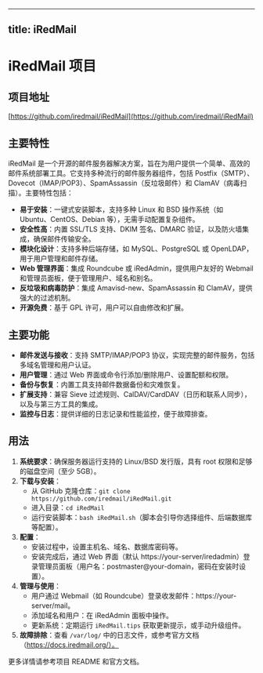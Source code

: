 
---
title: iRedMail
---

# iRedMail 项目

## 项目地址
[https://github.com/iredmail/iRedMail](https://github.com/iredmail/iRedMail)

## 主要特性
iRedMail 是一个开源的邮件服务器解决方案，旨在为用户提供一个简单、高效的邮件系统部署工具。它支持多种流行的邮件服务器组件，包括 Postfix（SMTP）、Dovecot（IMAP/POP3）、SpamAssassin（反垃圾邮件）和 ClamAV（病毒扫描）。主要特性包括：
- **易于安装**：一键式安装脚本，支持多种 Linux 和 BSD 操作系统（如 Ubuntu、CentOS、Debian 等），无需手动配置复杂组件。
- **安全性高**：内置 SSL/TLS 支持、DKIM 签名、DMARC 验证，以及防火墙集成，确保邮件传输安全。
- **模块化设计**：支持多种后端存储，如 MySQL、PostgreSQL 或 OpenLDAP，用于用户管理和邮件存储。
- **Web 管理界面**：集成 Roundcube 或 iRedAdmin，提供用户友好的 Webmail 和管理员面板，便于管理用户、域名和别名。
- **反垃圾和病毒防护**：集成 Amavisd-new、SpamAssassin 和 ClamAV，提供强大的过滤机制。
- **开源免费**：基于 GPL 许可，用户可以自由修改和扩展。

## 主要功能
- **邮件发送与接收**：支持 SMTP/IMAP/POP3 协议，实现完整的邮件服务，包括多域名管理和用户认证。
- **用户管理**：通过 Web 界面或命令行添加/删除用户、设置配额和权限。
- **备份与恢复**：内置工具支持邮件数据备份和灾难恢复。
- **扩展支持**：兼容 Sieve 过滤规则、CalDAV/CardDAV（日历和联系人同步），以及与第三方工具的集成。
- **监控与日志**：提供详细的日志记录和性能监控，便于故障排查。

## 用法
1. **系统要求**：确保服务器运行支持的 Linux/BSD 发行版，具有 root 权限和足够的磁盘空间（至少 5GB）。
2. **下载与安装**：
   - 从 GitHub 克隆仓库：`git clone https://github.com/iredmail/iRedMail.git`
   - 进入目录：`cd iRedMail`
   - 运行安装脚本：`bash iRedMail.sh`（脚本会引导你选择组件、后端数据库等配置）。
3. **配置**：
   - 安装过程中，设置主机名、域名、数据库密码等。
   - 安装完成后，通过 Web 界面（默认 https://your-server/iredadmin）登录管理员面板（用户名：postmaster@your-domain，密码在安装时设置）。
4. **管理与使用**：
   - 用户通过 Webmail（如 Roundcube）登录收发邮件：https://your-server/mail。
   - 添加域名和用户：在 iRedAdmin 面板中操作。
   - 更新系统：定期运行 `iRedMail.tips` 获取更新提示，或手动升级组件。
5. **故障排除**：查看 `/var/log/` 中的日志文件，或参考官方文档（https://docs.iredmail.org/）。

更多详情请参考项目 README 和官方文档。